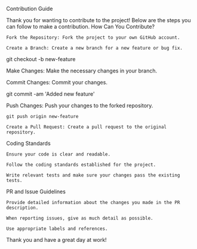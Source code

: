 Contribution Guide

Thank you for wanting to contribute to the project! Below are the steps you can follow to make a contribution.
How Can You Contribute?

    Fork the Repository: Fork the project to your own GitHub account.

    Create a Branch: Create a new branch for a new feature or bug fix.

git checkout -b new-feature

Make Changes: Make the necessary changes in your branch.

Commit Changes: Commit your changes.

git commit -am 'Added new feature'

Push Changes: Push your changes to the forked repository.

    git push origin new-feature

    Create a Pull Request: Create a pull request to the original repository.

Coding Standards

    Ensure your code is clear and readable.

    Follow the coding standards established for the project.

    Write relevant tests and make sure your changes pass the existing tests.

PR and Issue Guidelines

    Provide detailed information about the changes you made in the PR description.

    When reporting issues, give as much detail as possible.

    Use appropriate labels and references.

Thank you and have a great day at work!
